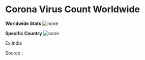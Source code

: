 # Corona Virus Count Worldwide

**Worldwide Stats**
![none](http://url/to/img.png)

**Specific Country**
![none](http://url/to/img.png)

Ex:India

Source : [](https://www.worldometers.info/coronavirus/)